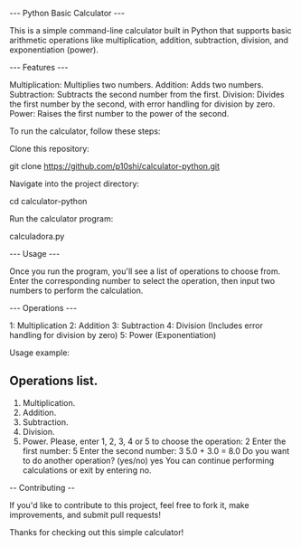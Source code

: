 --- Python Basic Calculator ---

This is a simple command-line calculator built in Python that supports basic arithmetic operations like multiplication, addition, subtraction, division, and exponentiation (power).

--- Features ---

Multiplication: Multiplies two numbers.
Addition: Adds two numbers.
Subtraction: Subtracts the second number from the first.
Division: Divides the first number by the second, with error handling for division by zero.
Power: Raises the first number to the power of the second.

To run the calculator, follow these steps:

Clone this repository:

git clone https://github.com/p10shi/calculator-python.git

Navigate into the project directory:

cd calculator-python

Run the calculator program:

calculadora.py

--- Usage ---

Once you run the program, you'll see a list of operations to choose from. Enter the corresponding number to select the operation, then input two numbers to perform the calculation.

--- Operations ---

1: Multiplication
2: Addition
3: Subtraction
4: Division (Includes error handling for division by zero)
5: Power (Exponentiation)

Usage example:

Operations list.
----------------
1. Multiplication.
2. Addition.
3. Subtraction.
4. Division.
5. Power.
Please, enter 1, 2, 3, 4 or 5 to choose the operation: 2
Enter the first number: 5
Enter the second number: 3
5.0 + 3.0 = 8.0
Do you want to do another operation? (yes/no) yes
You can continue performing calculations or exit by entering no.

-- Contributing --

If you'd like to contribute to this project, feel free to fork it, make improvements, and submit pull requests!

Thanks for checking out this simple calculator!
